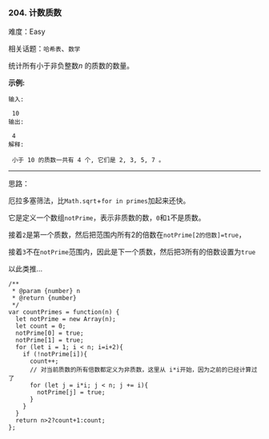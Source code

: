 ### 204. 计数质数

难度：Easy

相关话题：`哈希表`、`数学`

统计所有小于非负整数*n* 的质数的数量。



**示例:** 



```
输入:

 10
输出:

 4
解释:

 小于 10 的质数一共有 4 个, 它们是 2, 3, 5, 7 。
```



-----

思路：

厄拉多塞筛法，比`Math.sqrt`+`for in primes`加起来还快。

它是定义一个数组`notPrime`，表示非质数的数，`0`和`1`不是质数。

接着`2`是第一个质数，然后把范围内所有2的倍数在`notPrime[2的倍数]=true`，

接着`3`不在`notPrime`范围内，因此是下一个质数，然后把3所有的倍数设置为`true`

以此类推...
```
/**
 * @param {number} n
 * @return {number}
 */
var countPrimes = function(n) {
  let notPrime = new Array(n);
  let count = 0;
  notPrime[0] = true;
  notPrime[1] = true;
  for (let i = 1; i < n; i=i+2){
    if (!notPrime[i]){
      count++;
      // 对当前质数的所有倍数都定义为非质数，这里从 i*i开始，因为之前的已经计算过了
      for (let j = i*i; j < n; j += i){
        notPrime[j] = true;
      }
    }
  }
  return n>2?count+1:count;
};
```

